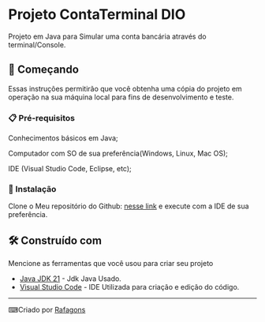 # Projeto ContaTerminal DIO

Projeto em Java para Simular uma conta bancária através do terminal/Console.

## 🚀 Começando

Essas instruções permitirão que você obtenha uma cópia do projeto em operação na sua máquina local para fins de desenvolvimento e teste.

### 📋 Pré-requisitos

Conhecimentos básicos em Java;

Computador com SO de sua preferência(Windows, Linux, Mac OS);

IDE (Visual Studio Code, Eclipse, etc);

### 🔧 Instalação

Clone o Meu repositório do Github: [nesse link](https://github.com/Rafagons/dio-java-banco-terminal.git) e execute com a IDE de sua preferência.

## 🛠️ Construído com

Mencione as ferramentas que você usou para criar seu projeto

* [Java JDK 21](https://www.oracle.com/middleeast/java/technologies/downloads/) - Jdk Java Usado.
* [Visual Studio Code](https://code.visualstudio.com/) - IDE Utilizada para criação e edição do código.

---
⌨Criado por [Rafagons](https://github.com/Rafagons) 